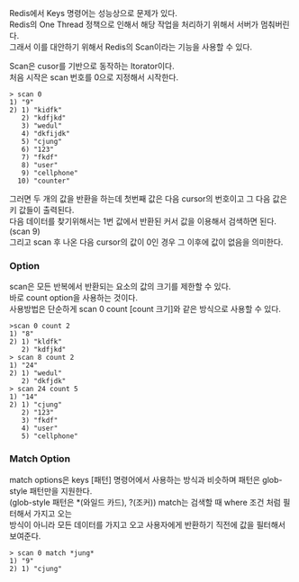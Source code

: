 Redis에서 Keys 명령어는 성능상으로 문제가 있다.  
Redis의 One Thread 정책으로 인해서 해당 작업을 처리하기 위해서 서버가 멈춰버린다.  
그래서 이를 대안하기 위해서 Redis의 Scan이라는 기능을 사용할 수 있다.  
  
Scan은 cusor를 기반으로 동작하는 Itorator이다.  
처음 시작은 scan 번호를 0으로 지정해서 시작한다.  
  
```redis
> scan 0
1) "9"
2) 1) "kidfk"
   2) "kdfjkd"
   3) "wedul"
   4) "dkfijdk"
   5) "cjung"
   6) "123"
   7) "fkdf"
   8) "user"
   9) "cellphone"
  10) "counter"
```
  
그러면 두 개의 값을 반환을 하는데 첫번째 값은 다음 cursor의 번호이고 그 다음 값은 키 값들이 출력된다.  
다음 데이터를 찾기위해서는 1번 값에서 반환된 커서 값을 이용해서 검색하면 된다. (scan 9)  
그리고 scan 후 나온 다음 cursor의 값이 0인 경우 그 이후에 값이 없음을 의미한다.  
  
### Option
scan은 모든 반복에서 반환되는 요소의 값의 크기를 제한할 수 있다.  
바로 count option을 사용하는 것이다.  
사용방법은  단순하게 scan 0 count [count 크기]와 같은 방식으로 사용할 수 있다.  

```redis
>scan 0 count 2
1) "8"
2) 1) "kldfk"
   2) "kdfjkd"
> scan 8 count 2
1) "24"
2) 1) "wedul"
   2) "dkfjdk"
> scan 24 count 5
1) "14"
2) 1) "cjung"
   2) "123"
   3) "fkdf"
   4) "user"
   5) "cellphone"
```
  
### Match Option
match options은 keys [패턴] 명령어에서 사용하는 방식과 비슷하며 패턴은 glob-style 패턴만을 지원한다.  
(glob-style 패턴은 \*(와일드 카드), ?(조커)) match는 검색할 때 where 조건 처럼 필터해서 가지고 오는  
방식이 아니라 모든 데이터를 가지고 오고 사용자에게 반환하기 직전에 값을 필터해서 보여준다.  

```
> scan 0 match *jung*
1) "9"
2) 1) "cjung"
```

